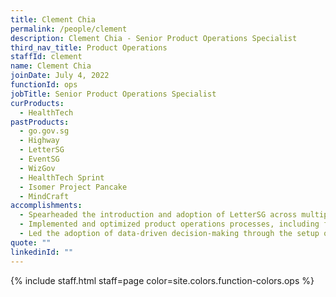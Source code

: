 ```yaml
---
title: Clement Chia
permalink: /people/clement
description: Clement Chia - Senior Product Operations Specialist
third_nav_title: Product Operations
staffId: clement
name: Clement Chia
joinDate: July 4, 2022
functionId: ops
jobTitle: Senior Product Operations Specialist
curProducts:
  - HealthTech
pastProducts:
  - go.gov.sg
  - Highway
  - LetterSG
  - EventSG
  - WizGov
  - HealthTech Sprint
  - Isomer Project Pancake
  - MindCraft
accomplishments:
  - Spearheaded the introduction and adoption of LetterSG across multiple agencies, significantly increasing user adoption rates through strategic user testing sessions, product pitches, and the successful organization of the LetterSG bootcamp.
  - Implemented and optimized product operations processes, including feedback loop integration and user support enhancements, which played a pivotal role in growing a key product metric (number of issued letters) by 127x and achieving a user satisfaction rate of 4.71/5.
  - Led the adoption of data-driven decision-making through the setup of analytics tools and user testing feedback mechanisms, contributing to a 10x increase in templates onboarded, an 8x growth in users onboarded, and substantial operational efficiencies, including a reduction in onboarding time from two weeks to two days.
quote: ""
linkedinId: ""
---
```


{% include staff.html staff=page color=site.colors.function-colors.ops %}
